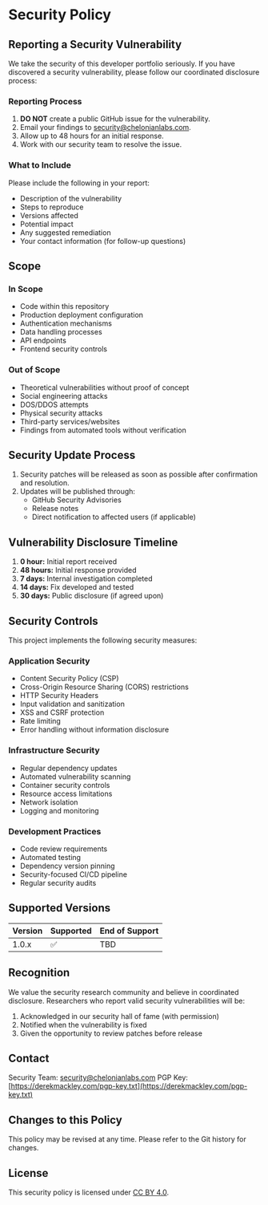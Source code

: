 # Security Policy

## Reporting a Security Vulnerability

We take the security of this developer portfolio seriously. If you have discovered a security vulnerability, please follow our coordinated disclosure process:

### Reporting Process

1. **DO NOT** create a public GitHub issue for the vulnerability.
2. Email your findings to security@chelonianlabs.com.
3. Allow up to 48 hours for an initial response.
4. Work with our security team to resolve the issue.

### What to Include

Please include the following in your report:

- Description of the vulnerability
- Steps to reproduce
- Versions affected
- Potential impact
- Any suggested remediation
- Your contact information (for follow-up questions)

## Scope

### In Scope

- Code within this repository
- Production deployment configuration
- Authentication mechanisms
- Data handling processes
- API endpoints
- Frontend security controls

### Out of Scope

- Theoretical vulnerabilities without proof of concept
- Social engineering attacks
- DOS/DDOS attempts
- Physical security attacks
- Third-party services/websites
- Findings from automated tools without verification

## Security Update Process

1. Security patches will be released as soon as possible after confirmation and resolution.
2. Updates will be published through:
   - GitHub Security Advisories
   - Release notes
   - Direct notification to affected users (if applicable)

## Vulnerability Disclosure Timeline

1. **0 hour:** Initial report received
2. **48 hours:** Initial response provided
3. **7 days:** Internal investigation completed
4. **14 days:** Fix developed and tested
5. **30 days:** Public disclosure (if agreed upon)

## Security Controls

This project implements the following security measures:

### Application Security

- Content Security Policy (CSP)
- Cross-Origin Resource Sharing (CORS) restrictions
- HTTP Security Headers
- Input validation and sanitization
- XSS and CSRF protection
- Rate limiting
- Error handling without information disclosure

### Infrastructure Security

- Regular dependency updates
- Automated vulnerability scanning
- Container security controls
- Resource access limitations
- Network isolation
- Logging and monitoring

### Development Practices

- Code review requirements
- Automated testing
- Dependency version pinning
- Security-focused CI/CD pipeline
- Regular security audits

## Supported Versions

| Version | Supported          | End of Support |
|---------|-------------------|----------------|
| 1.0.x   | :white_check_mark:| TBD           |

## Recognition

We value the security research community and believe in coordinated disclosure. Researchers who report valid security vulnerabilities will be:

1. Acknowledged in our security hall of fame (with permission)
2. Notified when the vulnerability is fixed
3. Given the opportunity to review patches before release

## Contact

Security Team: security@chelonianlabs.com
PGP Key: [https://derekmackley.com/pgp-key.txt](https://derekmackley.com/pgp-key.txt)

## Changes to this Policy

This policy may be revised at any time. Please refer to the Git history for changes.

## License

This security policy is licensed under [CC BY 4.0](https://creativecommons.org/licenses/by/4.0/).
